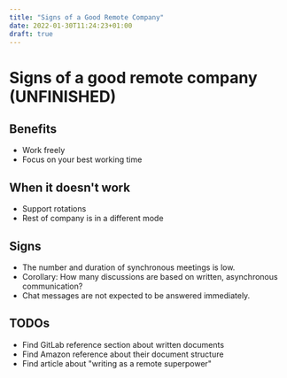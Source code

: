 ```yaml
---
title: "Signs of a Good Remote Company"
date: 2022-01-30T11:24:23+01:00
draft: true
---
```


# Signs of a good remote company (UNFINISHED)

## Benefits

- Work freely 
- Focus on your best working time

## When it doesn't work

- Support rotations
- Rest of company is in a different mode

## Signs

- The number and duration of synchronous meetings is low.
- Corollary: How many discussions are based on written, asynchronous communication?
- Chat messages are not expected to be answered immediately.

## TODOs

- Find GitLab reference section about written documents
- Find Amazon reference about their document structure
- Find article about "writing as a remote superpower"

